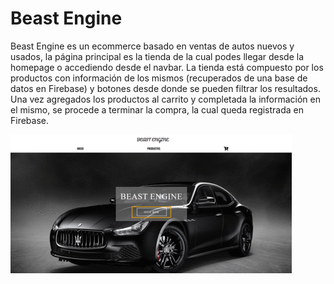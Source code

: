 # Beast Engine

Beast Engine es un ecommerce basado en ventas de autos nuevos y usados, la página principal es la tienda de la cual podes llegar desde la homepage o accediendo desde el navbar. La tienda está compuesto por los productos con información de los mismos (recuperados de una base de datos en Firebase) y botones desde donde se pueden filtrar los resultados. Una vez agregados los productos al carrito y completada la información en el mismo, se procede a terminar la compra, la cual queda registrada en Firebase.

![alt text](./src/Assets/Images/compra.gif)
